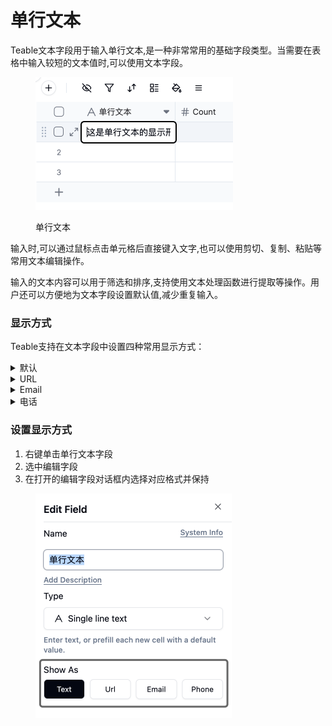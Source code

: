 # 单行文本

Teable文本字段用于输入单行文本,是一种非常常用的基础字段类型。当需要在表格中输入较短的文本值时,可以使用文本字段。

<div align="left">

<figure><img src="../../../.gitbook/assets/image (27).png" alt="" width="316"><figcaption><p>单行文本</p></figcaption></figure>

</div>

输入时,可以通过鼠标点击单元格后直接键入文字,也可以使用剪切、复制、粘贴等常用文本编辑操作。

输入的文本内容可以用于筛选和排序,支持使用文本处理函数进行提取等操作。用户还可以方便地为文本字段设置默认值,减少重复输入。

### 显示方式

Teable支持在文本字段中设置四种常用显示方式：

<details>

<summary>默认</summary>

此为默认显示格式，最为常用。所显示的文本没有任何附加特性。

</details>

<details>

<summary>URL</summary>

显示为URL的文本在被点击时将启动用户默认的浏览器，自动访问该网址。

</details>

<details>

<summary>Email</summary>

显示为Email的文本在被点击时将启动用户默认的邮箱应用（如Outlook、Mail等）。

</details>

<details>

<summary>电话</summary>

显示为电话的文本在被点击时将启动用户默认的通讯应用（如Facetime、Skype等）。

</details>

### 设置显示方式

1. 右键单击单行文本字段
2. 选中编辑字段
3. 在打开的编辑字段对话框内选择对应格式并保持

<div align="left">

<figure><img src="../../../.gitbook/assets/image (28).png" alt="" width="314"><figcaption></figcaption></figure>

</div>


